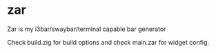 # zar
Zar is my i3bar/swaybar/terminal capable bar generator

Check build.zig for build options and check main.zar for widget config.
